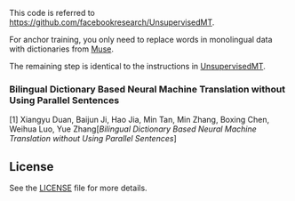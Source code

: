 This code is  referred to https://github.com/facebookresearch/UnsupervisedMT.

For anchor training, you only need to replace words in monolingual data with dictionaries from [Muse](https://github.com/facebookresearch/MUSE/blob/master/data/get_evaluation.sh).

The remaining step is identical to the instructions in [UnsupervisedMT](https://github.com/facebookresearch/UnsupervisedMT).

### Bilingual Dictionary Based Neural Machine Translation without Using Parallel Sentences

[1] Xiangyu Duan, Baijun Ji, Hao Jia, Min Tan, Min Zhang, Boxing Chen, Weihua Luo, Yue Zhang[*Bilingual Dictionary Based Neural Machine Translation without Using
Parallel Sentences*]


## License

See the [LICENSE](LICENSE) file for more details.
